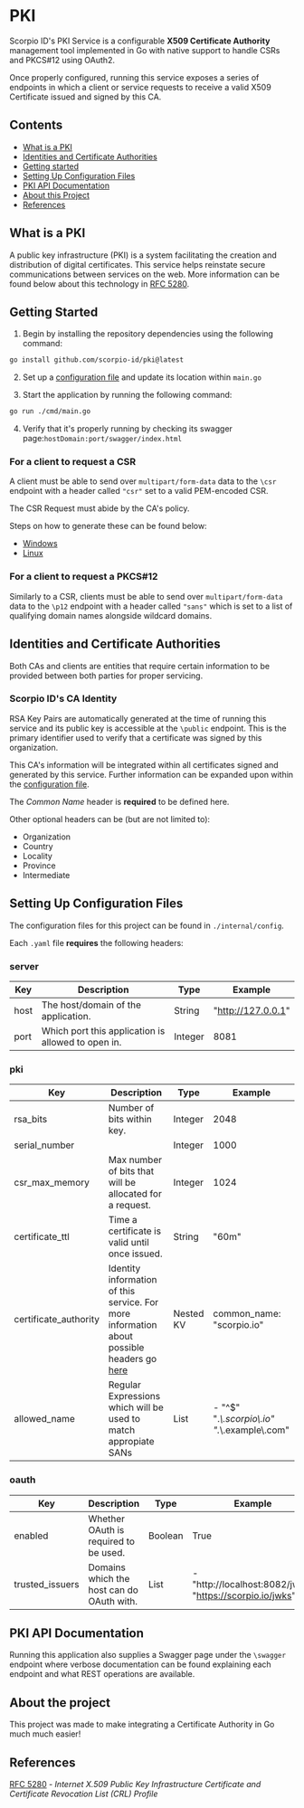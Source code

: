 # PKI
Scorpio ID's PKI Service is a configurable **X509 Certificate Authority** management tool implemented in Go with native support to handle CSRs and PKCS#12 using OAuth2. 

Once properly configured, running this service exposes a series of endpoints in which a client or service requests to receive a valid X509 Certificate issued and signed by this CA. 


## Contents
 - [What is a PKI](#what-is-a-pki)
 - [Identities and Certificate Authorities](#identities-and-certificate-authorities)
 - [Getting started](#getting-started)
 - [Setting Up Configuration Files](#setting-up-configuration-files)
 - [PKI API Documentation](#pki-api-documentation) 
 - [About this Project](#about-the-project)
 - [References](#references)

## What is a PKI 
A public key infrastructure (PKI) is a system facilitating the creation and distribution of digital certificates. This service helps reinstate secure communications between services on the web. More information can be found below about this technology in 
[RFC 5280](https://datatracker.ietf.org/doc/html/rfc5280).

## Getting Started

1. Begin by installing the repository dependencies using the following command:
```sh
go install github.com/scorpio-id/pki@latest
```

2. Set up a [configuration file](#setting-up-configuration-files) and update its location within `main.go`

3. Start the application by running the following command:
```sh
go run ./cmd/main.go
```

4. Verify that it's properly running by checking its swagger page:`hostDomain:port/swagger/index.html`

### For a client to request a CSR

A client must be able to send over `multipart/form-data` data to the `\csr` endpoint with a header called `"csr"` set to a valid PEM-encoded CSR.

The CSR Request must abide by the CA's policy.

Steps on how to generate these can be found below:
- [Windows](https://www.ssl.com/how-to/generate-a-certificate-signing-request-csr-in-iis-10/)
- [Linux](https://www.geeksforgeeks.org/how-to-generate-a-csr-certificate-signing-request-in-linux/)

### For a client to request a PKCS#12

Similarly to a CSR, clients must be able to send over `multipart/form-data` data to the `\p12` endpoint with a header called `"sans"` which is set to a list of qualifying domain names alongside wildcard domains.


## Identities and Certificate Authorities

Both CAs and clients are entities that require certain information to be provided between both parties for proper servicing.


### Scorpio ID's CA Identity
RSA Key Pairs are automatically generated at the time of running this service and its public key is accessible at the `\public` endpoint. This is the primary identifier used to verify that a certificate was signed by this organization.

This CA's information will be integrated within all certificates signed and generated by this service. Further information can be expanded upon within the [configuration file](#setting-up-configuration-files).

The *Common Name* header is **required** to be defined here. 

Other optional headers can be (but are not limited to): 
- Organization
- Country
- Locality
- Province
- Intermediate


## Setting Up Configuration Files

The configuration files for this project can be found in `./internal/config`. 

Each `.yaml` file **requires** the following headers:

### server

| Key  | Description | Type | Example  |
|-------------|-------------|----------------|-------|
| host  | The host/domain of the application.| String | "http://127.0.0.1" |
| port  | Which port this application is allowed to open in.| Integer | 8081 |

### pki

| Key  | Description | Type | Example  |
|-------------|-------------|----------------|-------|
| rsa_bits  | Number of bits within key.| Integer | 2048 |
| serial_number  | | Integer | 1000 |
| csr_max_memory  | Max number of bits that will be allocated for a request.| Integer | 1024 |
| certificate_ttl | Time a certificate is valid until once issued. | String | "60m" |
| certificate_authority | Identity information of this service. For more information about possible headers go [here](#certificate-authorities-and-identites)| Nested KV | common_name: "scorpio.io" |
| allowed_name | Regular Expressions which will be used to match appropiate SANs| List | - "^$" <br> ".*\\.scorpio\\.io" <br> ".*\\.example\\.com" |


### oauth
| Key  | Description | Type | Example  |
|-------------|-------------|----------------|-------|
| enabled  | Whether OAuth is required to be used. | Boolean | True|
| trusted_issuers  | Domains which the host can do OAuth with.  | List | -"http://localhost:8082/jwks" <br> "https://scorpio.io/jwks" |

## PKI API Documentation

Running this application also supplies a Swagger page under the `\swagger` endpoint where verbose documentation can be found explaining each endpoint and what REST operations are available.

## About the project
This project was made to make integrating a Certificate Authority in Go much much easier!

## References
[RFC 5280](https://datatracker.ietf.org/doc/html/rfc5280) - *Internet X.509 Public Key Infrastructure Certificate
             and Certificate Revocation List (CRL) Profile*